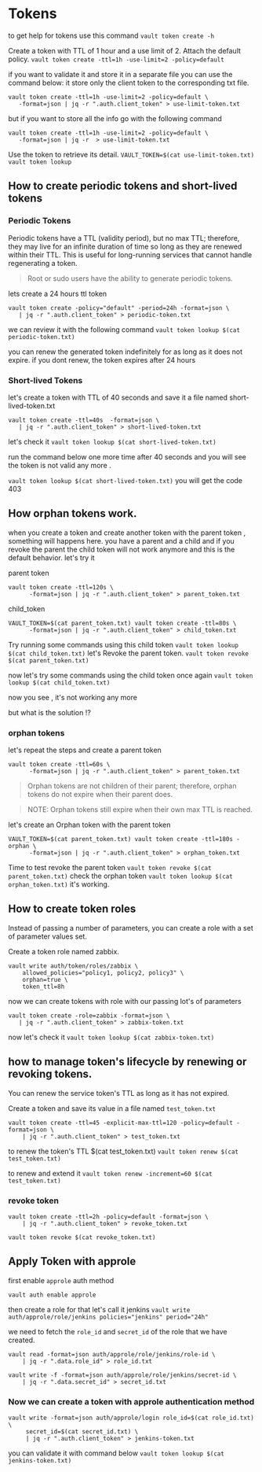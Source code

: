# Tokens
to get help for tokens use this command `vault token create -h`


Create a token with TTL of 1 hour and a use limit of 2. Attach the default policy.
`vault token create -ttl=1h -use-limit=2 -policy=default`

if you want to validate it and store it in a separate file you can use the command below:
it store only the client token to the corresponding txt file.
```
vault token create -ttl=1h -use-limit=2 -policy=default \
   -format=json | jq -r ".auth.client_token" > use-limit-token.txt
```

but if you want to store all the info go with the following command
```
vault token create -ttl=1h -use-limit=2 -policy=default \
   -format=json | jq -r  > use-limit-token.txt
```
Use the token to retrieve its detail.
`VAULT_TOKEN=$(cat use-limit-token.txt) vault token lookup`

## How to create periodic tokens and short-lived tokens

### Periodic Tokens
Periodic tokens have a TTL (validity period), but no max TTL; therefore, they may live for an infinite duration of time so long as they are renewed within their TTL. This is useful for long-running services that cannot handle regenerating a token.
> Root or sudo users have the ability to generate periodic tokens.


lets create a 24 hours ttl token 
```
vault token create -policy="default" -period=24h -format=json \
   | jq -r ".auth.client_token" > periodic-token.txt
```
we can review it with the following command
`vault token lookup $(cat periodic-token.txt)`

you can renew the generated token indefinitely for as long as it does not expire. if you dont renew, the token expires after 24 hours

### Short-lived Tokens

let's create a token with TTL of 40 seconds and save it a file named short-lived-token.txt
```
vault token create -ttl=40s  -format=json \
   | jq -r ".auth.client_token" > short-lived-token.txt

```
let's check it `vault token lookup $(cat short-lived-token.txt)`

run the command below one more time after 40 seconds and you will see the token is not valid any more . 

`vault token lookup $(cat short-lived-token.txt)`
you will get the code 403 

## How orphan tokens work.
when you create a token and create another token with the parent token , something will happens here.
you have a parent and a child and if you revoke the parent the child token will not work anymore and this is the default behavior.
let's try it

parent token 
```
vault token create -ttl=120s \
      -format=json | jq -r ".auth.client_token" > parent_token.txt
```

child_token
```
VAULT_TOKEN=$(cat parent_token.txt) vault token create -ttl=80s \
      -format=json | jq -r ".auth.client_token" > child_token.txt

```
Try running some commands using this child token
`vault token lookup $(cat child_token.txt)`
let's Revoke the parent token.
`vault token revoke $(cat parent_token.txt)`

now let's try some commands using the child token once again 
`vault token lookup $(cat child_token.txt)`

now you see , it's not working any more 

but what is the solution !? 

### orphan tokens
let's repeat the steps and create a parent token 
```
vault token create -ttl=60s \
      -format=json | jq -r ".auth.client_token" > parent_token.txt 

```
>Orphan tokens are not children of their parent; therefore, orphan tokens do not expire when their parent does.

>NOTE: Orphan tokens still expire when their own max TTL is reached.

let's create an Orphan token with the parent token 

```
VAULT_TOKEN=$(cat parent_token.txt) vault token create -ttl=180s -orphan \
      -format=json | jq -r ".auth.client_token" > orphan_token.txt
```

Time to test 
revoke the parent token `vault token revoke $(cat parent_token.txt)`
check the orphan token `vault token lookup $(cat orphan_token.txt)`
it's working.

## How to create token roles
Instead of passing a number of parameters, you can create a role with a set of parameter values set.

Create a token role named zabbix.
```
vault write auth/token/roles/zabbix \
    allowed_policies="policy1, policy2, policy3" \
    orphan=true \
    token_ttl=8h

```
now we can create tokens with role with our passing lot's of parameters
```
vault token create -role=zabbix -format=json \
   | jq -r ".auth.client_token" > zabbix-token.txt

```
now let's check it 
`vault token lookup $(cat zabbix-token.txt)`

## how to manage token's lifecycle by renewing or revoking tokens.

You can renew the service token's TTL as long as it has not expired.

Create a token and save its value in a file named ‍‍‍‍‍`test_token.txt`
```
vault token create -ttl=45 -explicit-max-ttl=120 -policy=default -format=json \
    | jq -r ".auth.client_token" > test_token.txt
```
to renew the token's TTL $(cat test_token.txt)
‍`vault token renew $(cat test_token.txt)`

to renew and extend it 
`vault token renew -increment=60 $(cat test_token.txt)`

### revoke token 
```
vault token create -ttl=2h -policy=default -format=json \
    | jq -r ".auth.client_token" > revoke_token.txt
```

`vault token revoke $(cat revoke_token.txt)`



## Apply Token with approle 

first enable `approle` auth method 

`vault auth enable approle`

then create a role for that  let's call it jenkins
`vault write auth/approle/role/jenkins policies="jenkins" period="24h"`

we need to fetch the `role_id` and `secret_id` of the role that we have created.

```
vault read -format=json auth/approle/role/jenkins/role-id \
    | jq -r ".data.role_id" > role_id.txt

```
```
vault write -f -format=json auth/approle/role/jenkins/secret-id \
    | jq -r ".data.secret_id" > secret_id.txt

```

### Now we can create a token with approle authentication method
```
vault write -format=json auth/approle/login role_id=$(cat role_id.txt) \
     secret_id=$(cat secret_id.txt) \
     | jq -r ".auth.client_token" > jenkins-token.txt

```
you can validate it with command below 
`vault token lookup $(cat jenkins-token.txt)`